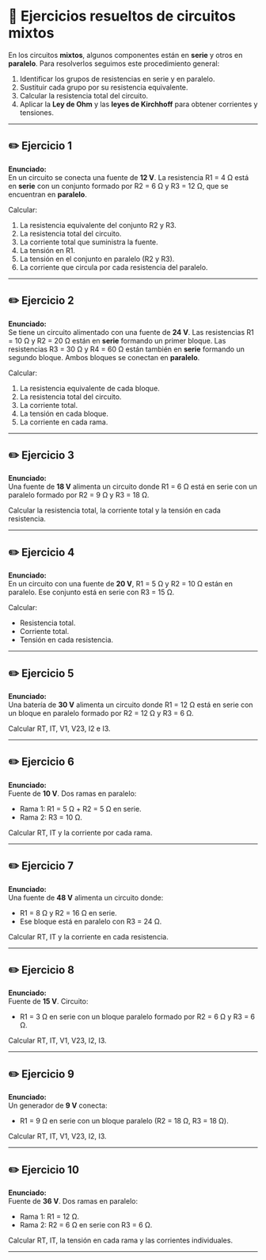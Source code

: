 # 🔌 Ejercicios resueltos de circuitos mixtos

En los circuitos **mixtos**, algunos componentes están en **serie** y otros en **paralelo**. Para resolverlos seguimos este procedimiento general:

1. Identificar los grupos de resistencias en serie y en paralelo.  
2. Sustituir cada grupo por su resistencia equivalente.  
3. Calcular la resistencia total del circuito.  
4. Aplicar la **Ley de Ohm** y las **leyes de Kirchhoff** para obtener corrientes y tensiones.  

---

## ✏️ Ejercicio 1

**Enunciado:**  
En un circuito se conecta una fuente de **12 V**. La resistencia R1 = 4 Ω está en **serie** con un conjunto formado por R2 = 6 Ω y R3 = 12 Ω, que se encuentran en **paralelo**.  

Calcular:  

1. La resistencia equivalente del conjunto R2 y R3.  
2. La resistencia total del circuito.  
3. La corriente total que suministra la fuente.  
4. La tensión en R1.  
5. La tensión en el conjunto en paralelo (R2 y R3).  
6. La corriente que circula por cada resistencia del paralelo.  

---

## ✏️ Ejercicio 2

**Enunciado:**  
Se tiene un circuito alimentado con una fuente de **24 V**. Las resistencias R1 = 10 Ω y R2 = 20 Ω están en **serie** formando un primer bloque. Las resistencias R3 = 30 Ω y R4 = 60 Ω están también en **serie** formando un segundo bloque. Ambos bloques se conectan en **paralelo**.  

Calcular:  

1. La resistencia equivalente de cada bloque.  
2. La resistencia total del circuito.  
3. La corriente total.  
4. La tensión en cada bloque.  
5. La corriente en cada rama.  

---

## ✏️ Ejercicio 3

**Enunciado:**  
Una fuente de **18 V** alimenta un circuito donde R1 = 6 Ω está en serie con un paralelo formado por R2 = 9 Ω y R3 = 18 Ω.  

Calcular la resistencia total, la corriente total y la tensión en cada resistencia.  

---

## ✏️ Ejercicio 4

**Enunciado:**  
En un circuito con una fuente de **20 V**, R1 = 5 Ω y R2 = 10 Ω están en paralelo. Ese conjunto está en serie con R3 = 15 Ω.  

Calcular:  

- Resistencia total.  
- Corriente total.  
- Tensión en cada resistencia.  

---

## ✏️ Ejercicio 5

**Enunciado:**  
Una batería de **30 V** alimenta un circuito donde R1 = 12 Ω está en serie con un bloque en paralelo formado por R2 = 12 Ω y R3 = 6 Ω.  

Calcular RT, IT, V1, V23, I2 e I3.  

---

## ✏️ Ejercicio 6

**Enunciado:**  
Fuente de **10 V**. Dos ramas en paralelo:  

- Rama 1: R1 = 5 Ω + R2 = 5 Ω en serie.  
- Rama 2: R3 = 10 Ω.  

Calcular RT, IT y la corriente por cada rama.  

---

## ✏️ Ejercicio 7

**Enunciado:**  
Una fuente de **48 V** alimenta un circuito donde:  

- R1 = 8 Ω y R2 = 16 Ω en serie.  
- Ese bloque está en paralelo con R3 = 24 Ω.  

Calcular RT, IT y la corriente en cada resistencia.  

---

## ✏️ Ejercicio 8

**Enunciado:**  
Fuente de **15 V**. Circuito:  

- R1 = 3 Ω en serie con un bloque paralelo formado por R2 = 6 Ω y R3 = 6 Ω.  

Calcular RT, IT, V1, V23, I2, I3.  

---

## ✏️ Ejercicio 9

**Enunciado:**  
Un generador de **9 V** conecta:  

- R1 = 9 Ω en serie con un bloque paralelo (R2 = 18 Ω, R3 = 18 Ω).  

Calcular RT, IT, V1, V23, I2, I3.  

---

## ✏️ Ejercicio 10

**Enunciado:**  
Fuente de **36 V**. Dos ramas en paralelo:  

- Rama 1: R1 = 12 Ω.  
- Rama 2: R2 = 6 Ω en serie con R3 = 6 Ω.  

Calcular RT, IT, la tensión en cada rama y las corrientes individuales.  

---
